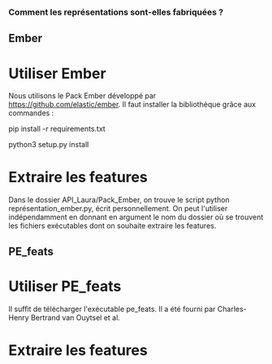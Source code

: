 ### Comment les représentations sont-elles fabriquées ?

## Ember

# Utiliser Ember

Nous utilisons le Pack Ember développé par https://github.com/elastic/ember. Il faut installer la bibliothèque grâce aux commandes :

pip install -r requirements.txt

python3 setup.py install

# Extraire les features

Dans le dossier API_Laura/Pack_Ember, on trouve le script python représentation_ember.py, écrit personnellement.
On peut l'utiliser indépendamment en donnant en argument le nom du dossier où se trouvent les fichiers exécutables dont on souhaite extraire les features.

## PE_feats

# Utiliser PE_feats

Il suffit de télécharger l'exécutable pe_feats. Il a été fourni par Charles-Henry Bertrand van Ouytsel et al.

# Extraire les features


